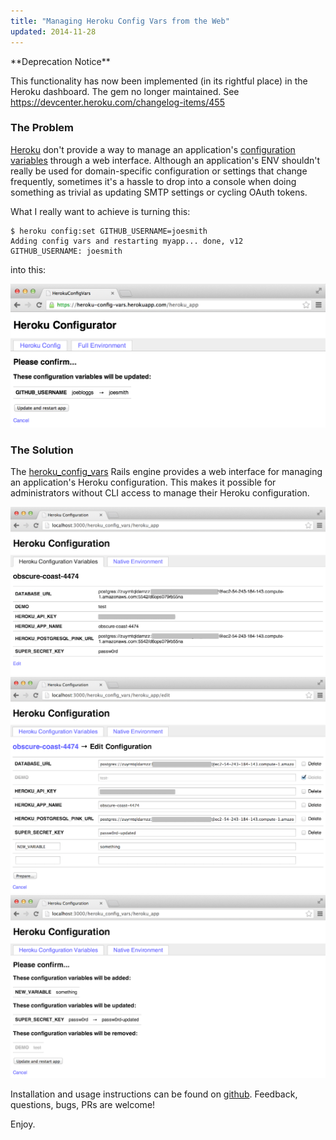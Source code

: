 ```yaml
---
title: "Managing Heroku Config Vars from the Web"
updated: 2014-11-28
---
```


<div class="notice">
  **Deprecation Notice**

  This functionality has now been implemented (in its rightful place) in the Heroku dashboard. The gem no longer maintained.
  See <https://devcenter.heroku.com/changelog-items/455>
</div>

### The Problem

[Heroku](http://heroku.com) don't provide a way to manage an application's [configuration variables](https://devcenter.heroku.com/articles/config-vars) through a web interface. Although an application's ENV shouldn't really be used for domain-specific configuration or settings that change frequently, sometimes it's a hassle to drop into a console when doing something as trivial as updating SMTP settings or cycling OAuth tokens.

What I really want to achieve is turning this:

    $ heroku config:set GITHUB_USERNAME=joesmith
    Adding config vars and restarting myapp... done, v12
    GITHUB_USERNAME: joesmith

into this:

![heroku-config-update](2013-05-19-managing-heroku-config-vars-from-the-web/heroku-config-update.png)

### The Solution

The [heroku_config_vars](https://github.com/danielfone/heroku_config_vars) Rails engine provides a web interface for managing an application's Heroku configuration. This makes it possible for administrators without CLI access to manage their Heroku configuration.

![screenshot](2013-05-19-managing-heroku-config-vars-from-the-web/screenshot-1.png)
![screenshot](2013-05-19-managing-heroku-config-vars-from-the-web/screenshot-2.png)
![screenshot](2013-05-19-managing-heroku-config-vars-from-the-web/screenshot-3.png)

Installation and usage instructions can be found on [github](https://github.com/danielfone/heroku_config_vars). Feedback, questions, bugs, PRs are welcome!

Enjoy.
